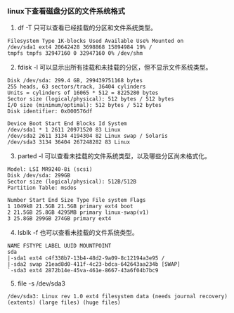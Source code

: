 ### linux下查看磁盘分区的文件系统格式

1. df -T 只可以查看已经挂载的分区和文件系统类型。

```
Filesystem Type 1K-blocks Used Available Use% Mounted on
/dev/sda1 ext4 20642428 3698868 15894984 19% /
tmpfs tmpfs 32947160 0 32947160 0% /dev/shm
```


2. fdisk -l 可以显示出所有挂载和未挂载的分区，但不显示文件系统类型。

```
Disk /dev/sda: 299.4 GB, 299439751168 bytes
255 heads, 63 sectors/track, 36404 cylinders
Units = cylinders of 16065 * 512 = 8225280 bytes
Sector size (logical/physical): 512 bytes / 512 bytes
I/O size (minimum/optimal): 512 bytes / 512 bytes
Disk identifier: 0x000576df

Device Boot Start End Blocks Id System
/dev/sda1 * 1 2611 20971520 83 Linux
/dev/sda2 2611 3134 4194304 82 Linux swap / Solaris
/dev/sda3 3134 36404 267248282 83 Linux
```


3. parted -l 可以查看未挂载的文件系统类型，以及哪些分区尚未格式化。

```
Model: LSI MR9240-8i (scsi)
Disk /dev/sda: 299GB
Sector size (logical/physical): 512B/512B
Partition Table: msdos

Number Start End Size Type File system Flags
1 1049kB 21.5GB 21.5GB primary ext4 boot
2 21.5GB 25.8GB 4295MB primary linux-swap(v1)
3 25.8GB 299GB 274GB primary ext4
```


4. lsblk -f 也可以查看未挂载的文件系统类型。

```
NAME FSTYPE LABEL UUID MOUNTPOINT
sda
|-sda1 ext4 c4f338b7-13b4-48d2-9a09-8c12194a3e95 /
|-sda2 swap 21ead8d0-411f-4c23-bdca-642643aa234b [SWAP]
`-sda3 ext4 2872b14e-45va-461e-8667-43a6f04b7bc9
```

 

5. file -s /dev/sda3

```
/dev/sda3: Linux rev 1.0 ext4 filesystem data (needs journal recovery) (extents) (large files) (huge files)
```
